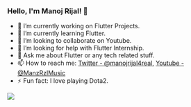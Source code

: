 ### Hello, I'm Manoj Rijal! 👋

- 🔭 I’m currently working on Flutter Projects.
- 🌱 I’m currently learning Flutter.
- 👯 I’m looking to collaborate on Youtube.
- 🤔 I’m looking for help with Flutter Internship.
- 💬 Ask me about Flutter or any tech related stuff. 
- 📫 How to reach me: [Twitter - @manojrijal4real](https://twitter.com/manojrijal4real), [Youtube - @ManzRzlMusic](https://www.youtube.com/channel/UCGHFAF5KciyxcB5htsVaK2Q)
- ⚡ Fun fact: I love playing Dota2. 

<img src="https://github-readme-stats.vercel.app/api?username=manzrzl&show_icons=true&theme=dark">

